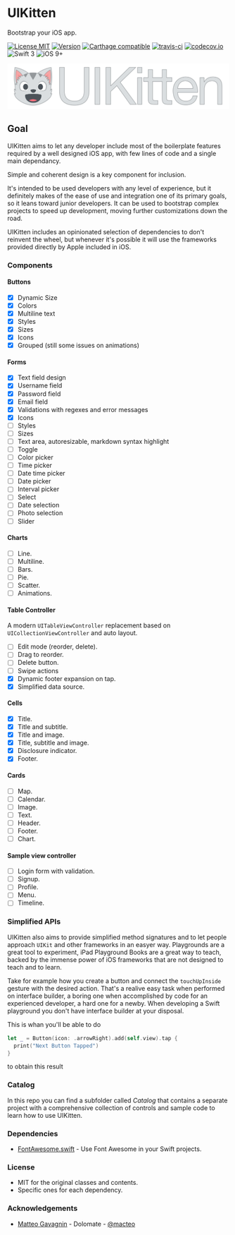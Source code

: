 # UIKitten

Bootstrap your iOS app.

[![License MIT](https://img.shields.io/cocoapods/l/UIKitten.svg)](https://raw.githubusercontent.com/macteo/uikitten/master/LICENSE) [![Version](https://img.shields.io/cocoapods/v/UIKitten.svg)](https://cocoapods.org/?q=marklight) [![Carthage compatible](https://img.shields.io/badge/Carthage-compatible-4BC51D.svg?style=flat)](https://github.com/Carthage/Carthage) [![travis-ci](https://travis-ci.org/macteo/UIKitten.svg?branch=master)](https://travis-ci.org/macteo/UIKitten) [![codecov.io](https://codecov.io/github/macteo/UIKitten/coverage.svg?branch=master)](https://codecov.io/github/macteo/UIKitten?branch=master) ![Swift 3](https://img.shields.io/badge/language-Swift%203-EB7943.svg) ![iOS 9+](https://img.shields.io/badge/iOS-9+-EB7943.svg)

![UIKitten Logo](https://raw.githubusercontent.com/macteo/UIKitten/develop/Assets/logo/uikitten-1024.png)

## Goal

UIKitten aims to let any developer include most of the boilerplate features required by a well designed iOS app, with few lines of code and a single main dependancy.

Simple and coherent design is a key component for inclusion.

It's intended to be used developers with any level of experience, but it definitely makes of the ease of use and integration one of its primary goals, so it leans toward junior developers. It can be used to bootstrap complex projects to speed up development, moving further customizations down the road.

UIKitten includes an opinionated selection of dependencies to don't reinvent the wheel, but whenever it's possible it will use the frameworks provided directly by Apple included in iOS.

### Components

#### Buttons
  - [x] Dynamic Size
  - [x] Colors
  - [x] Multiline text
  - [x] Styles
  - [x] Sizes
  - [x] Icons
  - [x] Grouped (still some issues on animations)

#### Forms
  - [x] Text field design
  - [x] Username field
  - [x] Password field
  - [x] Email field
  - [x] Validations with regexes and error messages
  - [x] Icons
  - [ ] Styles
  - [ ] Sizes
  - [ ] Text area, autoresizable, markdown syntax highlight
  - [ ] Toggle
  - [ ] Color picker
  - [ ] Time picker
  - [ ] Date time picker
  - [ ] Date picker
  - [ ] Interval picker
  - [ ] Select
  - [ ] Date selection
  - [ ] Photo selection
  - [ ] Slider

#### Charts
  - [ ] Line.
  - [ ] Multiline.
  - [ ] Bars.
  - [ ] Pie.
  - [ ] Scatter.
  - [ ] Animations.

#### Table Controller
A modern `UITableViewController` replacement based on `UICollectionViewController` and auto layout.

- [ ] Edit mode (reorder, delete).
- [ ] Drag to reorder.
- [ ] Delete button.
- [ ] Swipe actions
- [x] Dynamic footer expansion on tap.
- [x] Simplified data source.

#### Cells
- [x] Title.
- [x] Title and subtitle.
- [x] Title and image.
- [x] Title, subtitle and image.
- [x] Disclosure indicator.
- [x] Footer.

#### Cards
- [ ] Map.
- [ ] Calendar.
- [ ] Image.
- [ ] Text.
- [ ] Header.
- [ ] Footer.
- [ ] Chart.

#### Sample view controller
- [ ] Login form with validation.
- [ ] Signup.
- [ ] Profile.
- [ ] Menu.
- [ ] Timeline.

### Simplified APIs

UIKitten also aims to provide simplified method signatures and to let people approach `UIKit` and other frameworks in an easyer way.
Playgrounds are a great tool to experiment, iPad Playground Books are a great way to teach, backed by the immense power of iOS frameworks that are not designed to teach and to learn.

Take for example how you create a button and connect the `touchUpInside` gesture with the desired action. That's a realive easy task when performed on interface builder, a boring one when accomplished by code for an experienced developer, a hard one for a newby. When developing a Swift playground you don't have interface builder at your disposal.

This is whan you'll be able to do

```swift
let _ = Button(icon: .arrowRight).add(self.view).tap {
  print("Next Button Tapped")
}
```

to obtain this result

### Catalog

In this repo you can find a subfolder called _Catalog_ that contains a separate project with a comprehensive collection of controls and sample code to learn how to use UIKitten.

### Dependencies

* [FontAwesome.swift](https://github.com/thii/FontAwesome.swift) - Use Font Awesome in your Swift projects.

### License

* MIT for the original classes and contents.
* Specific ones for each dependency.

### Acknowledgements

* [Matteo Gavagnin](https://macteo.it) - Dolomate - [@macteo](https://twitter.com/macteo)
